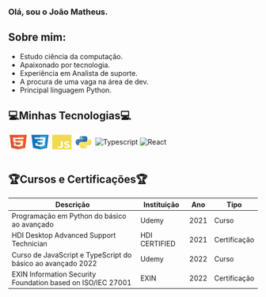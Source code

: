 ### Olá, sou o João Matheus.

## Sobre mim:
   - Estudo ciência da computação.
   - Apaixonado por tecnologia.
   - Experiência em Analista de suporte.
   - A procura de uma vaga na área de dev.
   - Principal linguagem Python.

## 💻Minhas Tecnologias💻
  
<div style="display: inline_block">
  <img align="center" alt="HTML" height="30" width="40" src="https://raw.githubusercontent.com/devicons/devicon/master/icons/html5/html5-original.svg">
  <img align="center" alt="CSS" height="30" width="40" src="https://raw.githubusercontent.com/devicons/devicon/master/icons/css3/css3-original.svg">
  <img align="center" alt="JavaScript" height="30" width="40" src="https://raw.githubusercontent.com/devicons/devicon/master/icons/javascript/javascript-plain.svg">
  <img align="center" alt="Python" height="30" width="40" src="https://raw.githubusercontent.com/devicons/devicon/master/icons/python/python-original.svg">
  <img align="center" alt="Typescript" height="30" width="40" src="https://cdn.jsdelivr.net/gh/devicons/devicon@latest/icons/typescript/typescript-original.svg" />
  <img align="center" alt="React" height="30" width="40" src="https://cdn.jsdelivr.net/gh/devicons/devicon@latest/icons/react/react-original-wordmark.svg" /> 
</div><br>

## 🏆Cursos e Certificações🏆

Descrição   | Instituição   | Ano | Tipo
--------- | --------- | ------ | ------
Programação em Python do básico ao avançado | Udemy | 2021 | Curso
HDI Desktop Advanced Support Technician | HDI CERTIFIED | 2021 | Certificação
Curso de JavaScript e TypeScript do básico ao avançado 2022 | Udemy | 2022 | Curso
EXIN Information Security Foundation based on ISO/IEC 27001 | EXIN | 2022 | Certificação
